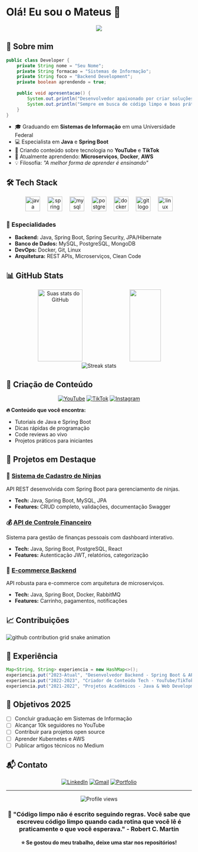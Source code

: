 # Olá! Eu sou o Mateus 👋

<div align="center">
  <img src="https://readme-typing-svg.herokuapp.com/?color=00bfbf&size=35&center=true&vCenter=true&width=1000&lines=Desenvolvedor+Java+%7C+Spring+Boot;Estudante+de+Sistemas+de+Informação;Criador+de+Conteúdo+Tech;Sempre+aprendendo+algo+novo!"/>
</div>

## 🚀 Sobre mim

```java
public class Developer {
    private String nome = "Seu Nome";
    private String formacao = "Sistemas de Informação";
    private String foco = "Backend Development";
    private boolean aprendendo = true;
    
    public void apresentacao() {
        System.out.println("Desenvolvedor apaixonado por criar soluções elegantes!");
        System.out.println("Sempre em busca de código limpo e boas práticas.");
    }
}
```

- 🎓 Graduando em **Sistemas de Informação** em uma Universidade Federal
- 💻 Especialista em **Java** e **Spring Boot**
- 📝 Criando conteúdo sobre tecnologia no **YouTube** e **TikTok**
- 🌱 Atualmente aprendendo: **Microserviços**, **Docker**, **AWS**
- 💡 Filosofia: *"A melhor forma de aprender é ensinando"*

## 🛠️ Tech Stack

<div align="center">
  <img src="https://cdn.jsdelivr.net/gh/devicons/devicon/icons/java/java-original.svg" height="40" alt="java logo"/>
  <img width="12"/>
  <img src="https://cdn.jsdelivr.net/gh/devicons/devicon/icons/spring/spring-original.svg" height="40" alt="spring logo"/>
  <img width="12"/>
  <img src="https://cdn.jsdelivr.net/gh/devicons/devicon/icons/mysql/mysql-original.svg" height="40" alt="mysql logo"/>
  <img width="12"/>
  <img src="https://cdn.jsdelivr.net/gh/devicons/devicon/icons/postgresql/postgresql-original.svg" height="40" alt="postgresql logo"/>
  <img width="12"/>
  <img src="https://cdn.jsdelivr.net/gh/devicons/devicon/icons/docker/docker-original.svg" height="40" alt="docker logo"/>
  <img width="12"/>
  <img src="https://cdn.jsdelivr.net/gh/devicons/devicon/icons/git/git-original.svg" height="40" alt="git logo"/>
  <img width="12"/>
  <img src="https://cdn.jsdelivr.net/gh/devicons/devicon/icons/linux/linux-original.svg" height="40" alt="linux logo"/>
</div>

### 🎯 Especialidades
- **Backend:** Java, Spring Boot, Spring Security, JPA/Hibernate
- **Banco de Dados:** MySQL, PostgreSQL, MongoDB
- **DevOps:** Docker, Git, Linux
- **Arquitetura:** REST APIs, Microserviços, Clean Code

## 📊 GitHub Stats

<div align="center">
  <img width="49%" height="195px" src="https://github-readme-stats.vercel.app/api?username=seuusername&show_icons=true&count_private=true&hide_border=true&title_color=00bfbf&icon_color=00bfbf&text_color=c9d1d9&bg_color=0d1117" alt="Suas stats do GitHub" /> 
  <img width="41%" height="195px" src="https://github-readme-stats.vercel.app/api/top-langs/?username=seuusername&layout=compact&hide_border=true&title_color=00bfbf&text_color=c9d1d9&bg_color=0d1117" />
</div>

<div align="center">
  <img src="https://github-readme-streak-stats.herokuapp.com/?user=seuusername&theme=dark&hide_border=true&stroke=0000&background=0d1117&ring=00bfbf&fire=00bfbf&currStreakLabel=00bfbf" alt="Streak stats"/>
</div>

## 🎥 Criação de Conteúdo

<div align="center">
  
[![YouTube](https://img.shields.io/badge/YouTube-FF0000?style=for-the-badge&logo=youtube&logoColor=white)](https://youtube.com/@seucanal)
[![TikTok](https://img.shields.io/badge/TikTok-000000?style=for-the-badge&logo=tiktok&logoColor=white)](https://tiktok.com/@seuusuario)
[![Instagram](https://img.shields.io/badge/Instagram-E4405F?style=for-the-badge&logo=instagram&logoColor=white)](https://instagram.com/seuusuario)

</div>

**🔥 Conteúdo que você encontra:**
- Tutoriais de Java e Spring Boot
- Dicas rápidas de programação
- Code reviews ao vivo
- Projetos práticos para iniciantes

## 🚀 Projetos em Destaque

### 📱 [Sistema de Cadastro de Ninjas](https://github.com/seuusername/cadastro-ninjas)
API REST desenvolvida com Spring Boot para gerenciamento de ninjas.
- **Tech:** Java, Spring Boot, MySQL, JPA
- **Features:** CRUD completo, validações, documentação Swagger

### 💰 [API de Controle Financeiro](https://github.com/seuusername/controle-financeiro)
Sistema para gestão de finanças pessoais com dashboard interativo.
- **Tech:** Java, Spring Boot, PostgreSQL, React
- **Features:** Autenticação JWT, relatórios, categorização

### 🏪 [E-commerce Backend](https://github.com/seuusername/ecommerce-api)
API robusta para e-commerce com arquitetura de microserviços.
- **Tech:** Java, Spring Boot, Docker, RabbitMQ
- **Features:** Carrinho, pagamentos, notificações

## 📈 Contribuições

<picture>
  <source media="(prefers-color-scheme: dark)" srcset="https://raw.githubusercontent.com/seuusername/seuusername/output/github-contribution-grid-snake-dark.svg">
  <source media="(prefers-color-scheme: light)" srcset="https://raw.githubusercontent.com/seuusername/seuusername/output/github-contribution-grid-snake.svg">
  <img alt="github contribution grid snake animation" src="https://raw.githubusercontent.com/seuusername/seuusername/output/github-contribution-grid-snake.svg">
</picture>

## 💼 Experiência

```java
Map<String, String> experiencia = new HashMap<>();
experiencia.put("2023-Atual", "Desenvolvedor Backend - Spring Boot & APIs REST");
experiencia.put("2022-2023", "Criador de Conteúdo Tech - YouTube/TikTok");
experiencia.put("2021-2022", "Projetos Acadêmicos - Java & Web Development");
```

## 🎯 Objetivos 2025

- [ ] Concluir graduação em Sistemas de Informação
- [ ] Alcançar 10k seguidores no YouTube
- [ ] Contribuir para projetos open source
- [ ] Aprender Kubernetes e AWS
- [ ] Publicar artigos técnicos no Medium

## 📬 Contato

<div align="center">

[![LinkedIn](https://img.shields.io/badge/LinkedIn-0077B5?style=for-the-badge&logo=linkedin&logoColor=white)](https://linkedin.com/in/seuperfil)
[![Gmail](https://img.shields.io/badge/Gmail-333333?style=for-the-badge&logo=gmail&logoColor=red)](mailto:seuemail@gmail.com)
[![Portfolio](https://img.shields.io/badge/Portfolio-FF5722?style=for-the-badge&logo=todoist&logoColor=white)](https://seuportfolio.com)

</div>

---

<div align="center">
  <img src="https://komarev.com/ghpvc/?username=seuusername&color=00bfbf&style=flat-square&label=Profile+Views" alt="Profile views" />
</div>

<div align="center">
  
### 💭 "Código limpo não é escrito seguindo regras. Você sabe que escreveu código limpo quando cada rotina que você lê é praticamente o que você esperava." - Robert C. Martin

**⭐ Se gostou do meu trabalho, deixe uma star nos repositórios!**

</div>
